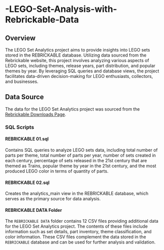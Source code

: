 # -LEGO-Set-Analysis-with-Rebrickable-Data

## Overview

The LEGO Set Analytics project aims to provide insights into LEGO sets stored in the REBRICKABLE database. Utilizing data sourced from the Rebrickable website, this project involves analyzing various aspects of LEGO sets, including themes, release years, part distribution, and popular themes by year. By leveraging SQL queries and database views, the project facilitates data-driven decision-making for LEGO enthusiasts, collectors, and businesses.

## Data Source

The data for the LEGO Set Analytics project was sourced from the [Rebrickable Downloads Page](https://rebrickable.com/downloads/).

### SQL Scripts

#### REBRICKABLE 01.sql

Contains SQL queries to analyze LEGO sets data, including total number of parts per theme, total number of parts per year, number of sets created in each century, percentage of sets released in the 21st century that are themed as Trains, popular theme by year in the 21st century, and the most produced LEGO color in terms of quantity of parts.

#### REBRICKABLE 02.sql

Creates the analytics_main view in the REBRICKABLE database, which serves as the primary source for data analysis.

#### REBRICKABLE DATA Folder

The `REBRICKABLE DATA` folder contains 12 CSV files providing additional data for the LEGO Set Analytics project. The contents of these files include information such as set details, part inventory, theme classification, and color information. These CSV files complement the data stored in the `REBRICKABLE` database and can be used for further analysis and validation.

